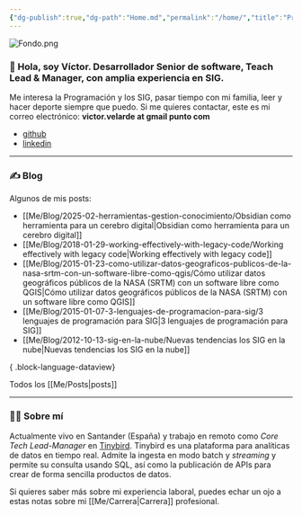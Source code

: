 ```yaml
---
{"dg-publish":true,"dg-path":"Home.md","permalink":"/home/","title":"Programación & SIG desde Cantabria","tags":["gardenEntry"]}
---
```


![Fondo.png](/img/user/Me/media/Fondo.png)
### 👋 Hola, soy Víctor.  Desarrollador Senior de software, Teach Lead & Manager, con amplia experiencia en SIG.  

Me interesa la Programación y los SIG, pasar tiempo con mi familia, leer y hacer deporte siempre que puedo. Si me quieres contactar, este es mi correo electrónico: **victor.velarde at gmail punto com**
- [github](https://github.com/VictorVelarde/)
- [linkedin](https://www.linkedin.com/in/victorvelarde/)

---
### ✍ Blog
Algunos de mis posts:
- [[Me/Blog/2025-02-herramientas-gestion-conocimiento/Obsidian como herramienta para un cerebro digital\|Obsidian como herramienta para un cerebro digital]]
- [[Me/Blog/2018-01-29-working-effectively-with-legacy-code/Working effectively with legacy code\|Working effectively with legacy code]]
- [[Me/Blog/2015-01-23-como-utilizar-datos-geograficos-publicos-de-la-nasa-srtm-con-un-software-libre-como-qgis/Cómo utilizar datos geográficos públicos de la NASA (SRTM) con un software libre como QGIS\|Cómo utilizar datos geográficos públicos de la NASA (SRTM) con un software libre como QGIS]]
- [[Me/Blog/2015-01-07-3-lenguajes-de-programacion-para-sig/3 lenguajes de programación para SIG\|3 lenguajes de programación para SIG]]
- [[Me/Blog/2012-10-13-sig-en-la-nube/Nuevas tendencias los SIG en la nube\|Nuevas tendencias los SIG en la nube]]

{ .block-language-dataview}

Todos los [[Me/Posts\|posts]]

---
###  🧔‍♂ Sobre mí
 Actualmente vivo en Santander (España) y trabajo en remoto como _Core Tech Lead-Manager_ en [Tinybird](https://www.tinybird.co/). Tinybird es una plataforma para analíticas de datos en tiempo real. Admite la ingesta en modo batch y _streaming_ y permite su consulta usando SQL, así como la publicación de APIs para crear de forma sencilla productos de datos.

Si quieres saber más sobre mi experiencia laboral, puedes echar un ojo a estas notas sobre mi [[Me/Carrera\|Carrera]] profesional. 

